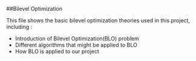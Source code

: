 
##Bilevel Optimization

This file shows the basic bilevel optimization theories used in this project, including :
- Introduction of Bilevel Optimization(BLO) problem
- Different algorithms that might be applied to BLO
- How BLO is applied to our project


